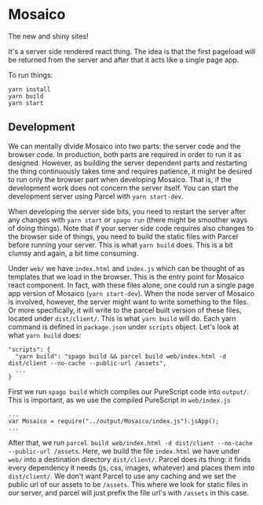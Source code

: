 # Mosaico

The new and shiny sites!

It's a server side rendered react thing. The idea is that the first pageload will be returned from the server and after that it acts like a single page app.

To run things:
```
yarn install
yarn build
yarn start
```

## Development

We can mentally divide Mosaico into two parts: the server code and the browser code. In production, both parts are required in order to run it as designed. However, as building the server dependent parts and restarting the thing continuously takes time and requires patience, it might be desired to run only the browser part when developing Mosaico. That is, if the development work does not concern the server itself. You can start the development server using Parcel with `yarn start-dev`.

When developing the server side bits, you need to restart the server after any changes with `yarn start` or `spago run` (there might be smoother ways of doing things). Note that if your server side code requires also changes to the browser side of things, you need to build the static files with Parcel before running your server. This is what `yarn build` does. This is a bit clumsy and again, a bit time consuming.

Under `web/` we have `index.html` and `index.js` which can be thought of as templates that we load in the browser. This is the entry point for Mosaico react component. In fact, with these files alone, one could run a single page app version of Mosaico (`yarn start-dev`). When the node server of Mosaico is involved, however, the server might want to write something to the files. Or more specifically, it will write to the parcel built version of these files, located under `dist/client/`. This is what `yarn build` will do. Each yarn command is defined in `package.json` under `scripts` object. Let's look at what `yarn build` does:

```
"scripts": {
  "yarn build": "spago build && parcel build web/index.html -d dist/client --no-cache --public-url /assets",
  ...
}
```

First we run `spago build` which compiles our PureScript code into `output/`. This is important, as we use the compiled PureScript in `web/index.js`

```
...
var Mosaico = require("../output/Mosaico/index.js").jsApp();
...

```

After that, we run `parcel build web/index.html -d dist/client --no-cache --public-url /assets`. Here, we build the file `index.html` we have under `web/` into a destination directory `dist/client/`. Parcel does its thing: it finds every dependency it needs (js, css, images, whatever) and places them into `dist/client/`. We don't want Parcel to use any caching and we set the public url of our assets to be `/assets`. This where we look for static files in our server, and parcel will just prefix the file url's with `/assets` in this case.
